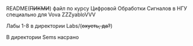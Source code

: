 README(~~ПИКМИ~~) файл по курсу Цифровой Обработки Сигналов в НГУ специально для Vova ZZZyabloVVV

Лабы 1-8 в директории Labs/(~~охуеть, да?~~)

В директории Sems насрано